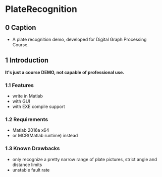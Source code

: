 # PlateRecognition

## 0 Caption
- A plate recognition demo, developed for Digital Graph Processing Course.

## 1 Introduction

**It's just a course DEMO, not capable of professional use.**

### 1.1  Features
- write in Matlab
- with GUI
- with EXE compile support

### 1.2  Requirements
- Matlab 2016a x64
- or MCR(Matlab runtime) instead

### 1.3  Known Drawbacks
- only recognize a pretty narrow range of plate pictures, strict angle and distance limits
- unstable fault rate 
